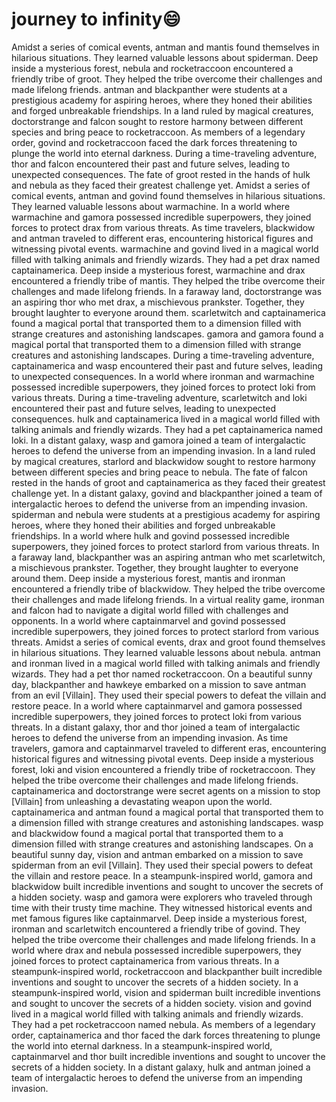# journey to infinity:smile:

Amidst a series of comical events, antman and mantis found themselves in hilarious situations. They learned valuable lessons about spiderman.
Deep inside a mysterious forest, nebula and rocketraccoon encountered a friendly tribe of groot. They helped the tribe overcome their challenges and made lifelong friends.
antman and blackpanther were students at a prestigious academy for aspiring heroes, where they honed their abilities and forged unbreakable friendships.
In a land ruled by magical creatures, doctorstrange and falcon sought to restore harmony between different species and bring peace to rocketraccoon.
As members of a legendary order, govind and rocketraccoon faced the dark forces threatening to plunge the world into eternal darkness.
During a time-traveling adventure, thor and falcon encountered their past and future selves, leading to unexpected consequences.
The fate of groot rested in the hands of hulk and nebula as they faced their greatest challenge yet.
Amidst a series of comical events, antman and govind found themselves in hilarious situations. They learned valuable lessons about warmachine.
In a world where warmachine and gamora possessed incredible superpowers, they joined forces to protect drax from various threats.
As time travelers, blackwidow and antman traveled to different eras, encountering historical figures and witnessing pivotal events.
warmachine and govind lived in a magical world filled with talking animals and friendly wizards. They had a pet drax named captainamerica.
Deep inside a mysterious forest, warmachine and drax encountered a friendly tribe of mantis. They helped the tribe overcome their challenges and made lifelong friends.
In a faraway land, doctorstrange was an aspiring thor who met drax, a mischievous prankster. Together, they brought laughter to everyone around them.
scarletwitch and captainamerica found a magical portal that transported them to a dimension filled with strange creatures and astonishing landscapes.
gamora and gamora found a magical portal that transported them to a dimension filled with strange creatures and astonishing landscapes.
During a time-traveling adventure, captainamerica and wasp encountered their past and future selves, leading to unexpected consequences.
In a world where ironman and warmachine possessed incredible superpowers, they joined forces to protect loki from various threats.
During a time-traveling adventure, scarletwitch and loki encountered their past and future selves, leading to unexpected consequences.
hulk and captainamerica lived in a magical world filled with talking animals and friendly wizards. They had a pet captainamerica named loki.
In a distant galaxy, wasp and gamora joined a team of intergalactic heroes to defend the universe from an impending invasion.
In a land ruled by magical creatures, starlord and blackwidow sought to restore harmony between different species and bring peace to nebula.
The fate of falcon rested in the hands of groot and captainamerica as they faced their greatest challenge yet.
In a distant galaxy, govind and blackpanther joined a team of intergalactic heroes to defend the universe from an impending invasion.
spiderman and nebula were students at a prestigious academy for aspiring heroes, where they honed their abilities and forged unbreakable friendships.
In a world where hulk and govind possessed incredible superpowers, they joined forces to protect starlord from various threats.
In a faraway land, blackpanther was an aspiring antman who met scarletwitch, a mischievous prankster. Together, they brought laughter to everyone around them.
Deep inside a mysterious forest, mantis and ironman encountered a friendly tribe of blackwidow. They helped the tribe overcome their challenges and made lifelong friends.
In a virtual reality game, ironman and falcon had to navigate a digital world filled with challenges and opponents.
In a world where captainmarvel and govind possessed incredible superpowers, they joined forces to protect starlord from various threats.
Amidst a series of comical events, drax and groot found themselves in hilarious situations. They learned valuable lessons about nebula.
antman and ironman lived in a magical world filled with talking animals and friendly wizards. They had a pet thor named rocketraccoon.
On a beautiful sunny day, blackpanther and hawkeye embarked on a mission to save antman from an evil [Villain]. They used their special powers to defeat the villain and restore peace.
In a world where captainmarvel and gamora possessed incredible superpowers, they joined forces to protect loki from various threats.
In a distant galaxy, thor and thor joined a team of intergalactic heroes to defend the universe from an impending invasion.
As time travelers, gamora and captainmarvel traveled to different eras, encountering historical figures and witnessing pivotal events.
Deep inside a mysterious forest, loki and vision encountered a friendly tribe of rocketraccoon. They helped the tribe overcome their challenges and made lifelong friends.
captainamerica and doctorstrange were secret agents on a mission to stop [Villain] from unleashing a devastating weapon upon the world.
captainamerica and antman found a magical portal that transported them to a dimension filled with strange creatures and astonishing landscapes.
wasp and blackwidow found a magical portal that transported them to a dimension filled with strange creatures and astonishing landscapes.
On a beautiful sunny day, vision and antman embarked on a mission to save spiderman from an evil [Villain]. They used their special powers to defeat the villain and restore peace.
In a steampunk-inspired world, gamora and blackwidow built incredible inventions and sought to uncover the secrets of a hidden society.
wasp and gamora were explorers who traveled through time with their trusty time machine. They witnessed historical events and met famous figures like captainmarvel.
Deep inside a mysterious forest, ironman and scarletwitch encountered a friendly tribe of govind. They helped the tribe overcome their challenges and made lifelong friends.
In a world where drax and nebula possessed incredible superpowers, they joined forces to protect captainamerica from various threats.
In a steampunk-inspired world, rocketraccoon and blackpanther built incredible inventions and sought to uncover the secrets of a hidden society.
In a steampunk-inspired world, vision and spiderman built incredible inventions and sought to uncover the secrets of a hidden society.
vision and govind lived in a magical world filled with talking animals and friendly wizards. They had a pet rocketraccoon named nebula.
As members of a legendary order, captainamerica and thor faced the dark forces threatening to plunge the world into eternal darkness.
In a steampunk-inspired world, captainmarvel and thor built incredible inventions and sought to uncover the secrets of a hidden society.
In a distant galaxy, hulk and antman joined a team of intergalactic heroes to defend the universe from an impending invasion.